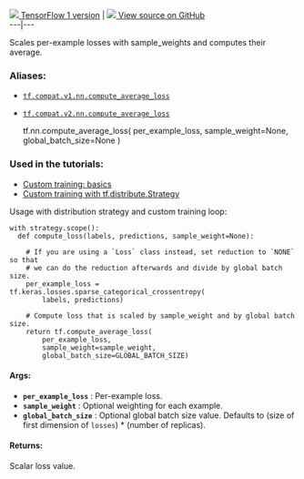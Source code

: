 [ ![](https://tensorflow.google.cn/images/tf_logo_32px.png) TensorFlow 1
version](/versions/r1.15/api_docs/python/tf/nn/compute_average_loss) |  [
![](https://tensorflow.google.cn/images/GitHub-Mark-32px.png) View source on
GitHub
](https://github.com/tensorflow/tensorflow/blob/r2.0/tensorflow/python/ops/nn_impl.py#L385-L438)  
---|---  
  
Scales per-example losses with sample_weights and computes their average.

### Aliases:

  * [`tf.compat.v1.nn.compute_average_loss`](/api_docs/python/tf/nn/compute_average_loss)
  * [`tf.compat.v2.nn.compute_average_loss`](/api_docs/python/tf/nn/compute_average_loss)

    
    
    tf.nn.compute_average_loss(
        per_example_loss,
        sample_weight=None,
        global_batch_size=None
    )
    

### Used in the tutorials:

  * [Custom training: basics](https://tensorflow.google.cn/tutorials/customization/custom_training)
  * [Custom training with tf.distribute.Strategy](https://tensorflow.google.cn/tutorials/distribute/custom_training)

Usage with distribution strategy and custom training loop:

    
    
    with strategy.scope():
      def compute_loss(labels, predictions, sample_weight=None):
    
        # If you are using a `Loss` class instead, set reduction to `NONE` so that
        # we can do the reduction afterwards and divide by global batch size.
        per_example_loss = tf.keras.losses.sparse_categorical_crossentropy(
            labels, predictions)
    
        # Compute loss that is scaled by sample_weight and by global batch size.
        return tf.compute_average_loss(
            per_example_loss,
            sample_weight=sample_weight,
            global_batch_size=GLOBAL_BATCH_SIZE)
    

#### Args:

  * **`per_example_loss`** : Per-example loss.
  * **`sample_weight`** : Optional weighting for each example.
  * **`global_batch_size`** : Optional global batch size value. Defaults to (size of first dimension of `losses`) * (number of replicas).

#### Returns:

Scalar loss value.

